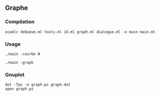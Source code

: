
## Graphe


### Compilation

```
ocamlc deQueue.ml tools.ml iO.ml graph.ml dialogue.ml -o main main.ml
```

### Usage


```
./main -courbe N
```

```
./main -graph
```

### Gnuplot

```
dot -Tps -o graph.ps graph.dot
open graph.ps
```

